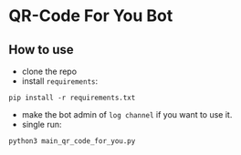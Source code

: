 # QR-Code For You Bot

## How to use
- clone the repo
- install `requirements`:
```
pip install -r requirements.txt
```
- make the bot admin of `log channel` if you want to use it.
- single run:
```
python3 main_qr_code_for_you.py
```
